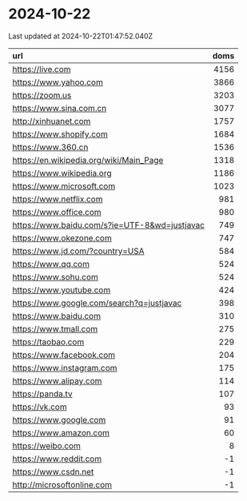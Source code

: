 # 2024-10-22

<!-- BEGIN -->
Last updated at 2024-10-22T01:47:52.040Z

url | doms
:- | -:
https://live.com | 4156
https://www.yahoo.com | 3866
https://zoom.us | 3203
https://www.sina.com.cn | 3077
http://xinhuanet.com | 1757
https://www.shopify.com | 1684
https://www.360.cn | 1536
https://en.wikipedia.org/wiki/Main_Page | 1318
https://www.wikipedia.org | 1186
https://www.microsoft.com | 1023
https://www.netflix.com | 981
https://www.office.com | 980
https://www.baidu.com/s?ie=UTF-8&wd=justjavac | 749
https://www.okezone.com | 747
https://www.jd.com/?country=USA | 584
https://www.qq.com | 524
https://www.sohu.com | 524
https://www.youtube.com | 424
https://www.google.com/search?q=justjavac | 398
https://www.baidu.com | 310
https://www.tmall.com | 275
https://taobao.com | 229
https://www.facebook.com | 204
https://www.instagram.com | 175
https://www.alipay.com | 114
https://panda.tv | 107
https://vk.com | 93
https://www.google.com | 91
https://www.amazon.com | 60
https://weibo.com | 8
https://www.reddit.com | -1
https://www.csdn.net | -1
http://microsoftonline.com | -1
<!-- END -->
